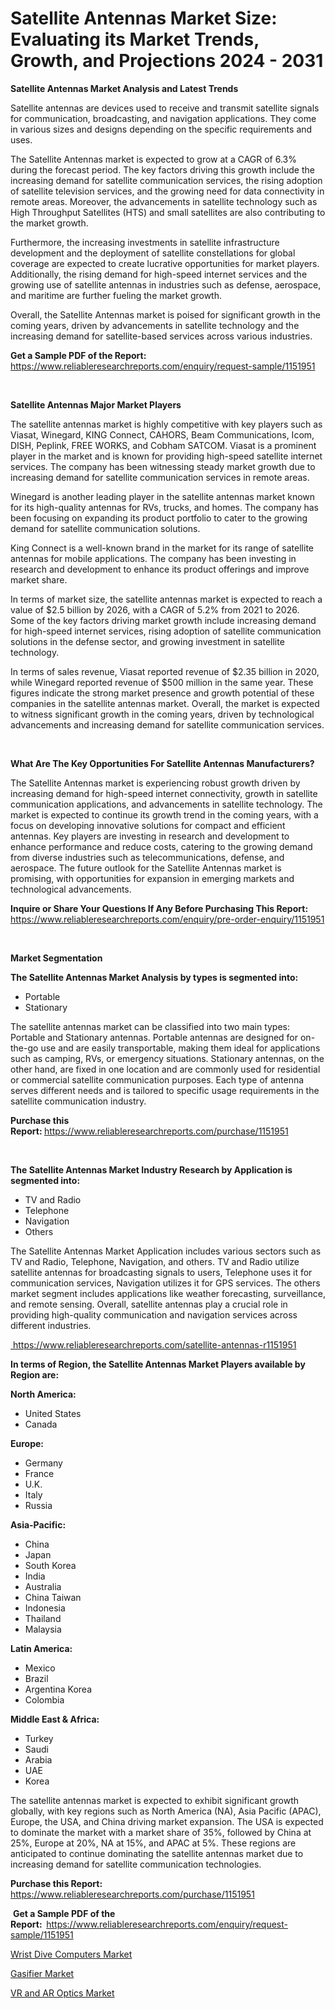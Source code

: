 <p><h1>Satellite Antennas Market Size: Evaluating its Market Trends, Growth, and Projections 2024 - 2031</h1></p><p><strong>Satellite Antennas Market Analysis and Latest Trends</strong></p>
<p><p>Satellite antennas are devices used to receive and transmit satellite signals for communication, broadcasting, and navigation applications. They come in various sizes and designs depending on the specific requirements and uses.</p><p>The Satellite Antennas market is expected to grow at a CAGR of 6.3% during the forecast period. The key factors driving this growth include the increasing demand for satellite communication services, the rising adoption of satellite television services, and the growing need for data connectivity in remote areas. Moreover, the advancements in satellite technology such as High Throughput Satellites (HTS) and small satellites are also contributing to the market growth.</p><p>Furthermore, the increasing investments in satellite infrastructure development and the deployment of satellite constellations for global coverage are expected to create lucrative opportunities for market players. Additionally, the rising demand for high-speed internet services and the growing use of satellite antennas in industries such as defense, aerospace, and maritime are further fueling the market growth.</p><p>Overall, the Satellite Antennas market is poised for significant growth in the coming years, driven by advancements in satellite technology and the increasing demand for satellite-based services across various industries.</p></p>
<p><strong>Get a Sample PDF of the Report:&nbsp;</strong> <a href="https://www.reliableresearchreports.com/enquiry/request-sample/1151951">https://www.reliableresearchreports.com/enquiry/request-sample/1151951</a></p>
<p>&nbsp;</p>
<p><strong>Satellite Antennas Major Market Players</strong></p>
<p><p>The satellite antennas market is highly competitive with key players such as Viasat, Winegard, KING Connect, CAHORS, Beam Communications, Icom, DISH, Peplink, FREE WORKS, and Cobham SATCOM. Viasat is a prominent player in the market and is known for providing high-speed satellite internet services. The company has been witnessing steady market growth due to increasing demand for satellite communication services in remote areas.</p><p>Winegard is another leading player in the satellite antennas market known for its high-quality antennas for RVs, trucks, and homes. The company has been focusing on expanding its product portfolio to cater to the growing demand for satellite communication solutions.</p><p>King Connect is a well-known brand in the market for its range of satellite antennas for mobile applications. The company has been investing in research and development to enhance its product offerings and improve market share.</p><p>In terms of market size, the satellite antennas market is expected to reach a value of $2.5 billion by 2026, with a CAGR of 5.2% from 2021 to 2026. Some of the key factors driving market growth include increasing demand for high-speed internet services, rising adoption of satellite communication solutions in the defense sector, and growing investment in satellite technology.</p><p>In terms of sales revenue, Viasat reported revenue of $2.35 billion in 2020, while Winegard reported revenue of $500 million in the same year. These figures indicate the strong market presence and growth potential of these companies in the satellite antennas market. Overall, the market is expected to witness significant growth in the coming years, driven by technological advancements and increasing demand for satellite communication services.</p></p>
<p>&nbsp;</p>
<p><strong>What Are The Key Opportunities For Satellite Antennas Manufacturers?</strong></p>
<p><p>The Satellite Antennas market is experiencing robust growth driven by increasing demand for high-speed internet connectivity, growth in satellite communication applications, and advancements in satellite technology. The market is expected to continue its growth trend in the coming years, with a focus on developing innovative solutions for compact and efficient antennas. Key players are investing in research and development to enhance performance and reduce costs, catering to the growing demand from diverse industries such as telecommunications, defense, and aerospace. The future outlook for the Satellite Antennas market is promising, with opportunities for expansion in emerging markets and technological advancements.</p></p>
<p><strong>Inquire or Share Your Questions If Any Before Purchasing This Report:</strong> <a href="https://www.reliableresearchreports.com/enquiry/pre-order-enquiry/1151951">https://www.reliableresearchreports.com/enquiry/pre-order-enquiry/1151951</a></p>
<p>&nbsp;</p>
<p><strong>Market Segmentation</strong></p>
<p><strong>The Satellite Antennas Market Analysis by types is segmented into:</strong></p>
<p><ul><li>Portable</li><li>Stationary</li></ul></p>
<p><p>The satellite antennas market can be classified into two main types: Portable and Stationary antennas. Portable antennas are designed for on-the-go use and are easily transportable, making them ideal for applications such as camping, RVs, or emergency situations. Stationary antennas, on the other hand, are fixed in one location and are commonly used for residential or commercial satellite communication purposes. Each type of antenna serves different needs and is tailored to specific usage requirements in the satellite communication industry.</p></p>
<p><strong>Purchase this Report:&nbsp;</strong><a href="https://www.reliableresearchreports.com/purchase/1151951">https://www.reliableresearchreports.com/purchase/1151951</a></p>
<p>&nbsp;</p>
<p><strong>The Satellite Antennas Market Industry Research by Application is segmented into:</strong></p>
<p><ul><li>TV and Radio</li><li>Telephone</li><li>Navigation</li><li>Others</li></ul></p>
<p><p>The Satellite Antennas Market Application includes various sectors such as TV and Radio, Telephone, Navigation, and others. TV and Radio utilize satellite antennas for broadcasting signals to users, Telephone uses it for communication services, Navigation utilizes it for GPS services. The others market segment includes applications like weather forecasting, surveillance, and remote sensing. Overall, satellite antennas play a crucial role in providing high-quality communication and navigation services across different industries.</p></p>
<p><a href="https://www.reliableresearchreports.com/satellite-antennas-r1151951">&nbsp;https://www.reliableresearchreports.com/satellite-antennas-r1151951</a></p>
<p><strong>In terms of Region, the Satellite Antennas Market Players available by Region are:</strong></p>
<p>
    <p> <strong> North America: </strong>
        <ul>
            <li>United States</li>
            <li>Canada</li>
        </ul>
        </p> 
    <p> <strong> Europe: </strong>
        <ul>
            <li>Germany</li>
            <li>France</li>
            <li>U.K.</li>
            <li>Italy</li>
            <li>Russia</li>
        </ul>
        </p> 
    <p> <strong> Asia-Pacific: </strong>
        <ul>
            <li>China</li>
            <li>Japan</li>
            <li>South Korea</li>
            <li>India</li>
            <li>Australia</li>
            <li>China Taiwan</li>
            <li>Indonesia</li>
            <li>Thailand</li>
            <li>Malaysia</li>
        </ul>
        </p> 
    <p> <strong> Latin America: </strong>
        <ul>
            <li>Mexico</li>
            <li>Brazil</li>
            <li>Argentina Korea</li>
            <li>Colombia</li>
        </ul>
        </p> 
    <p> <strong> Middle East & Africa: </strong>
        <ul>
            <li>Turkey</li>
            <li>Saudi</li>
            <li>Arabia</li>
            <li>UAE</li>
            <li>Korea</li>
        </ul>
    </p>
    </p>
<p><p>The satellite antennas market is expected to exhibit significant growth globally, with key regions such as North America (NA), Asia Pacific (APAC), Europe, the USA, and China driving market expansion. The USA is expected to dominate the market with a market share of 35%, followed by China at 25%, Europe at 20%, NA at 15%, and APAC at 5%. These regions are anticipated to continue dominating the satellite antennas market due to increasing demand for satellite communication technologies.</p></p>
<p><strong>Purchase this Report: </strong><a href="https://www.reliableresearchreports.com/purchase/1151951">https://www.reliableresearchreports.com/purchase/1151951</a></p>
<p>&nbsp;<strong>Get a Sample PDF of the Report:&nbsp;&nbsp;</strong><a href="https://www.reliableresearchreports.com/enquiry/request-sample/1151951">https://www.reliableresearchreports.com/enquiry/request-sample/1151951</a></p>
<p><strong></strong></p>
<p><p><a href="https://www.linkedin.com/pulse/global-wrist-dive-computers-market-sector-types-applications-player-0kg3c?trackingId=dW0DqfNEci0fAzxfJnUflQ%3D%3D">Wrist Dive Computers Market</a></p><p><a href="https://github.com/gcimaudf65/Market-Research-Report-List-1/blob/main/gasifier-market.md">Gasifier Market</a></p><p><a href="https://www.linkedin.com/pulse/global-vr-ar-optics-market-size-expected-reach-cagr-1110-report-kbj1c?trackingId=iApBM5eZzhPMRiG6TmsQfA%3D%3D">VR and AR Optics Market</a></p></p>